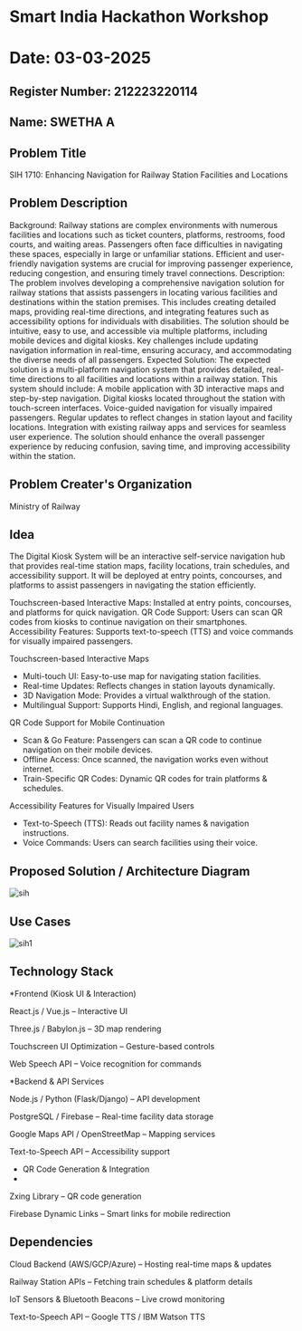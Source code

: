 # Smart India Hackathon Workshop
# Date: 03-03-2025
## Register Number: 212223220114
## Name: SWETHA A
## Problem Title
SIH 1710: Enhancing Navigation for Railway Station Facilities and Locations
## Problem Description
Background: Railway stations are complex environments with numerous facilities and locations such as ticket counters, platforms, restrooms, food courts, and waiting areas. Passengers often face difficulties in navigating these spaces, especially in large or unfamiliar stations. Efficient and user-friendly navigation systems are crucial for improving passenger experience, reducing congestion, and ensuring timely travel connections. Description: The problem involves developing a comprehensive navigation solution for railway stations that assists passengers in locating various facilities and destinations within the station premises. This includes creating detailed maps, providing real-time directions, and integrating features such as accessibility options for individuals with disabilities. The solution should be intuitive, easy to use, and accessible via multiple platforms, including mobile devices and digital kiosks. Key challenges include updating navigation information in real-time, ensuring accuracy, and accommodating the diverse needs of all passengers. Expected Solution: The expected solution is a multi-platform navigation system that provides detailed, real-time directions to all facilities and locations within a railway station. This system should include: A mobile application with 3D interactive maps and step-by-step navigation. Digital kiosks located throughout the station with touch-screen interfaces. Voice-guided navigation for visually impaired passengers. Regular updates to reflect changes in station layout and facility locations. Integration with existing railway apps and services for seamless user experience. The solution should enhance the overall passenger experience by reducing confusion, saving time, and improving accessibility within the station.

## Problem Creater's Organization
Ministry of Railway

## Idea
The Digital Kiosk System will be an interactive self-service navigation hub that provides real-time station maps, facility locations, train schedules, and accessibility support. It will be deployed at entry points, concourses, and platforms to assist passengers in navigating the station efficiently.

Touchscreen-based Interactive Maps: Installed at entry points, concourses, and platforms for quick navigation.
QR Code Support: Users can scan QR codes from kiosks to continue navigation on their smartphones.
Accessibility Features: Supports text-to-speech (TTS) and voice commands for visually impaired passengers.
 
Touchscreen-based Interactive Maps
- Multi-touch UI: Easy-to-use map for navigating station facilities.
- Real-time Updates: Reflects changes in station layouts dynamically.
- 3D Navigation Mode: Provides a virtual walkthrough of the station.
- Multilingual Support: Supports Hindi, English, and regional languages.

 QR Code Support for Mobile Continuation
- Scan & Go Feature: Passengers can scan a QR code to continue navigation on their mobile devices.
- Offline Access: Once scanned, the navigation works even without internet.
- Train-Specific QR Codes: Dynamic QR codes for train platforms & schedules.

 Accessibility Features for Visually Impaired Users
- Text-to-Speech (TTS): Reads out facility names & navigation instructions.
- Voice Commands: Users can search facilities using their voice.


## Proposed Solution / Architecture Diagram


![sih](https://github.com/user-attachments/assets/58e9165f-176c-4880-a69a-9432a6e4e765)


## Use Cases


![sih1](https://github.com/user-attachments/assets/ac0d32a6-5d13-4bad-a97f-e45bd35d04fb)

## Technology Stack

*Frontend (Kiosk UI & Interaction)

React.js / Vue.js – Interactive UI

Three.js / Babylon.js – 3D map rendering

Touchscreen UI Optimization – Gesture-based controls

Web Speech API – Voice recognition for commands

*Backend & API Services

Node.js / Python (Flask/Django) – API development

PostgreSQL / Firebase – Real-time facility data storage

Google Maps API / OpenStreetMap – Mapping services

Text-to-Speech API – Accessibility support

* QR Code Generation & Integration
* 
Zxing Library – QR code generation

Firebase Dynamic Links – Smart links for mobile redirection


## Dependencies

Cloud Backend (AWS/GCP/Azure) – Hosting real-time maps & updates

Railway Station APIs – Fetching train schedules & platform details

IoT Sensors & Bluetooth Beacons – Live crowd monitoring

Text-to-Speech API – Google TTS / IBM Watson TTS

